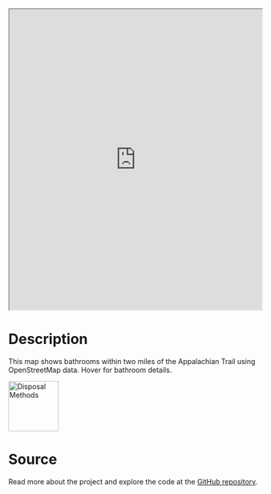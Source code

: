<iframe src="https://nbviewer.org/github/apancoast/at_restrooms/blob/main/map.html" height="600px" width="100%"></iframe>

# Description
This map shows bathrooms within two miles of the Appalachian Trail using OpenStreetMap data. Hover for bathroom details.

<img src="(https://github.com/apancoast/at_restrooms/blob/main/disposal_methods.png?raw=true" alt="Disposal Methods" width="100">

# Source
Read more about the project and explore the code at the [GitHub repository](https://github.com/apancoast/at_restrooms).
